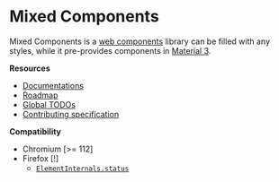 # Mixed Components

Mixed Components is a [web components](https://developer.mozilla.org/en-US/docs/Web/API/Web_components) library can be filled with any styles, while it pre-provides components in [Material 3](https://m3.material.io/).

**Resources**

- [Documentations](https://vollowx.github.io/mixed-components/)
- [Roadmap](./ROADMAP.md)
- [Global TODOs](./TODO.md)
- [Contributing specification](./CONTRIBUTING.md)

**Compatibility**

- Chromium [>= 112]
- Firefox [!]
  - [`ElementInternals.status`](https://developer.mozilla.org/en-US/docs/Web/API/ElementInternals/states#browser_compatibility)
